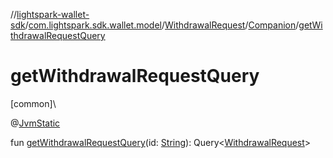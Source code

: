 //[lightspark-wallet-sdk](../../../../index.md)/[com.lightspark.sdk.wallet.model](../../index.md)/[WithdrawalRequest](../index.md)/[Companion](index.md)/[getWithdrawalRequestQuery](get-withdrawal-request-query.md)

# getWithdrawalRequestQuery

[common]\

@[JvmStatic](https://kotlinlang.org/api/latest/jvm/stdlib/kotlin.jvm/-jvm-static/index.html)

fun [getWithdrawalRequestQuery](get-withdrawal-request-query.md)(id: [String](https://kotlinlang.org/api/latest/jvm/stdlib/kotlin/-string/index.html)): Query&lt;[WithdrawalRequest](../index.md)&gt;
